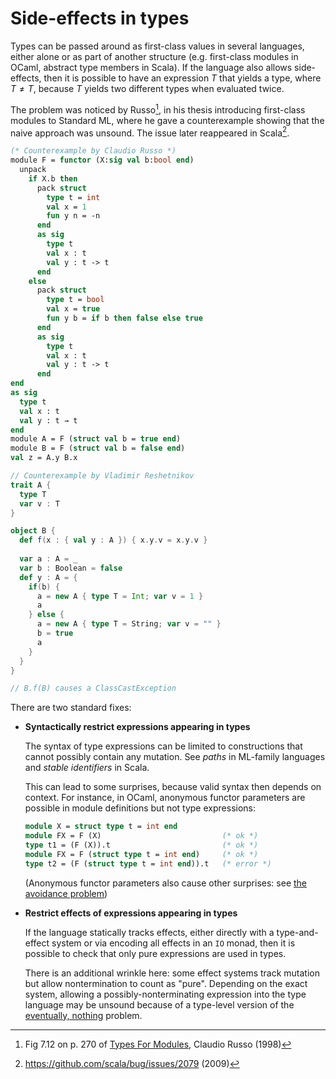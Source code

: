 # Side-effects in types

Types can be passed around as first-class values in several languages,
either alone or as part of another structure (e.g. first-class modules
in OCaml, abstract type members in Scala). If the language also allows
side-effects, then it is possible to have an expression $T$ that
yields a type, where $T ≠ T$, because $T$ yields two different types
when evaluated twice.

The problem was noticed by Russo[^russo], in his thesis introducing
first-class modules to Standard ML, where he gave a counterexample
showing that the naive approach was unsound. The issue later
reappeared in Scala[^scala].

```sml
(* Counterexample by Claudio Russo *)
module F = functor (X:sig val b:bool end)
  unpack
    if X.b then
      pack struct
        type t = int
        val x = 1
        fun y n = -n
      end
      as sig 
        type t
        val x : t
        val y : t -> t
      end
    else
      pack struct
        type t = bool
        val x = true
        fun y b = if b then false else true
      end
      as sig
        type t
        val x : t
        val y : t -> t
      end
end
as sig
  type t
  val x : t
  val y : t → t
end
module A = F (struct val b = true end)
module B = F (struct val b = false end)
val z = A.y B.x
```
```scala
// Counterexample by Vladimir Reshetnikov
trait A {
  type T
  var v : T
}

object B {
  def f(x : { val y : A }) { x.y.v = x.y.v } 
  
  var a : A = _
  var b : Boolean = false
  def y : A = {
    if(b) {
      a = new A { type T = Int; var v = 1 }
      a
    } else {
      a = new A { type T = String; var v = "" }
      b = true
      a
    }
  }
}

// B.f(B) causes a ClassCastException
```

There are two standard fixes:

  - **Syntactically restrict expressions appearing in types**

    The syntax of type expressions can be limited to constructions
    that cannot possibly contain any mutation. See _paths_ in ML-family
    languages and _stable identifiers_ in Scala.

    This can lead to some surprises, because valid syntax then depends
    on context. For instance, in OCaml, anonymous functor parameters
    are possible in module definitions but not type expressions:

    ```ocaml
    module X = struct type t = int end
    module FX = F (X)                           (* ok *)
    type t1 = (F (X)).t                         (* ok *)
    module FX = F (struct type t = int end)     (* ok *)
    type t2 = (F (struct type t = int end)).t   (* error *)
    ```

    (Anonymous functor parameters also cause other surprises: see [the
    avoidance problem](avoidance.md))

  - **Restrict effects of expressions appearing in types**

    If the language statically tracks effects, either directly with a
    type-and-effect system or via encoding all effects in an `IO`
    monad, then it is possible to check that only pure expressions are
    used in types.

    There is an additional wrinkle here: some effect systems track
    mutation but allow nontermination to count as "pure". Depending on
    the exact system, allowing a possibly-nonterminating expression
    into the type language may be unsound because of a type-level
    version of the [eventually, nothing](eventually-nothing.md) problem.


[^russo]: Fig 7.12 on p. 270 of [Types For Modules](http://www.dcs.ed.ac.uk/home/cvr/ECS-LFCS-98-389.html), Claudio Russo (1998)

[^scala]: <https://github.com/scala/bug/issues/2079> (2009)




<!-- FIXME

Is this really the eventually, nothing issue?
Seems like the static-tracking variant that I haven't written up yet
  (if there's a type-level entity that's not obviously used,
   its existence might imply some facts that are relied on,
   so you need to evaluate it anyway in case it fails or diverges)


Are these related?
https://issues.scala-lang.org/browse/SI-515
fixed by https://github.com/scala/legacy-svn-scala/commit/febfdeae671ca5f5b80473327058613ddefd67d2
seems specific to singleton types, not sure if it's relevant here

https://issues.scala-lang.org/browse/SI-963
http://www.seas.upenn.edu/~sweirich/types/archive/1999-2003/msg01136.html

How about this?
p312,336 of TAPL2 (first-class module projections, generativity)
-->